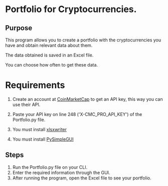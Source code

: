 # Portfolio for Cryptocurrencies.

## Purpose

This program allows you to create a portfolio with the cryptocurrencies you have and obtain relevant data about them.

The data obtained is saved in an Excel file.

You can choose how often to get these data.

# Requirements

1. Create an account at [CoinMarketCap](https://coinmarketcap.com/api/) to get an API key, this way you can use their API.

2. Paste your API key on line 248 ('X-CMC_PRO_API_KEY') of the Portfolio.py file.

3. You must install [xlsxwriter](https://pypi.org/project/XlsxWriter/)

4. You must install [PySimpleGUI](https://pypi.org/project/PySimpleGUI/)

## Steps

1. Run the Portfolio.py file on your CLI.
2. Enter the required information through the GUI.
3. After running the program, open the Excel file to see your portfolio.
